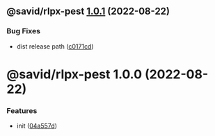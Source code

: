 ## @savid/rlpx-pest [1.0.1](https://github.com/savid/packages/compare/@savid/rlpx-pest@1.0.0...@savid/rlpx-pest@1.0.1) (2022-08-22)


### Bug Fixes

* dist release path ([c0171cd](https://github.com/savid/packages/commit/c0171cdf2d5392abb7861f65336c326e0d8bb981))

# @savid/rlpx-pest 1.0.0 (2022-08-22)


### Features

* init ([04a557d](https://github.com/savid/packages/commit/04a557d11c29484a98767bc677348f72f38986e6))
